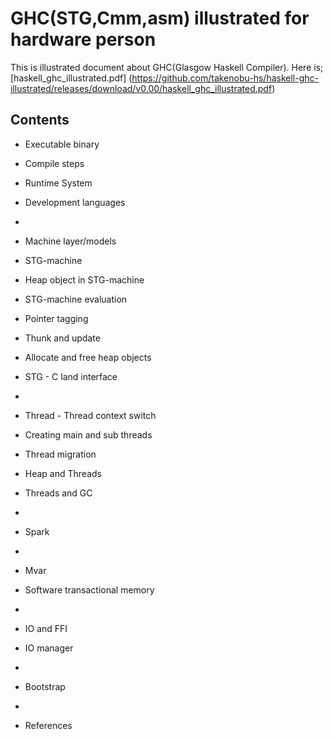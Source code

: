 GHC(STG,Cmm,asm) illustrated for hardware person
================================================

This is illustrated document about GHC(Glasgow Haskell Compiler).
Here is; [haskell_ghc_illustrated.pdf]
(https://github.com/takenobu-hs/haskell-ghc-illustrated/releases/download/v0.00/haskell_ghc_illustrated.pdf)


Contents
--------

- Executable binary
- Compile steps
- Runtime System
- Development languages

-
- Machine layer/models
- STG-machine
- Heap object in STG-machine
- STG-machine evaluation
- Pointer tagging
- Thunk and update
- Allocate and free heap objects
- STG - C land interface

-
- Thread - Thread context switch
- Creating main and sub threads
- Thread migration
- Heap and Threads
- Threads and GC

-
- Spark

-
- Mvar
- Software transactional memory

-
- IO and FFI
- IO manager

-
- Bootstrap
 
-
- References




